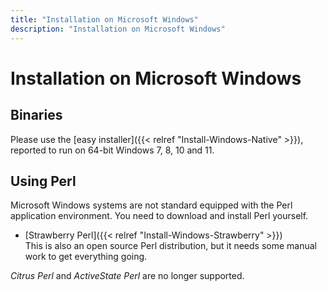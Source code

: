 ```yaml
---
title: "Installation on Microsoft Windows"
description: "Installation on Microsoft Windows"
---
```


# Installation on Microsoft Windows

## Binaries

Please use the [easy installer]({{< relref "Install-Windows-Native" >}}),
reported to run on 64-bit Windows 7, 8, 10 and 11.

## Using Perl

Microsoft Windows systems are not standard equipped with the Perl
application environment. You need to download and install Perl
yourself.

* [Strawberry Perl]({{< relref "Install-Windows-Strawberry" >}})  
This is also an open source Perl distribution, but it needs some
manual work to get everything going.

_Citrus Perl_ and _ActiveState Perl_ are no longer supported.
